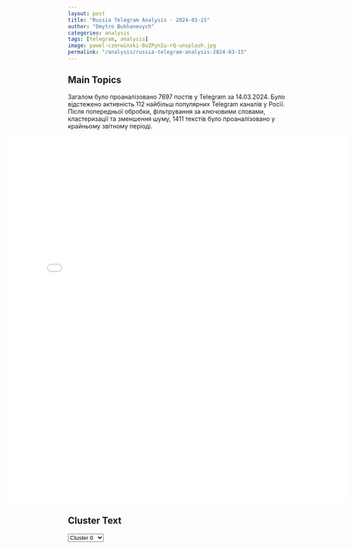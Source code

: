 ```yaml
---
layout: post
title: "Russia Telegram Analysis - 2024-03-15"
author: "Dmytro Bukhanevych"
categories: analysis
tags: [telegram, analysis]
image: pawel-czerwinski-8uZPynIu-rQ-unsplash.jpg
permalink: "/analysis/russia-telegram-analysis-2024-03-15"
---
```


<style>
    /* Adjusting iframe-container styles */
    .wide-iframe-container {
        width: calc(100% + 30vw);  /* Extending the width */
        margin-left: -15vw;       /* Negative margin to push to the left */
        overflow: hidden;         /* In case the iframe content spills over */
    }

    .wide-iframe-container iframe {
        width: 100%;  /* Making the iframe take the full width of its container */
        border: none; /* Removing any borders from the iframe */
    }

    /* Toggle mechanism */
    .hidden {
        display: none;
    }
    
    .show-content-target:checked + .show-content {
        display: block;
    }
</style>

<h2>Main Topics</h2>
<p>Загалом було проаналізовано 7697 постів у Telegram за 14.03.2024. Було відстежено активність 112 найбільш популярних Telegram каналів у Росії. Після попередньої обробки, фільтрування за ключовими словами, кластеризації та зменшення шуму, 1411 текстів було проаналізовано у крайньому звітному періоді.</p>
<!-- Embedding Main Plotly Visualization -->
<div class="wide-iframe-container">
    <iframe src="{{site.baseurl}}/visualizations/2024-03-15/fig_topics_time.html" height="850"></iframe>
</div>


<h2>Cluster Text</h2>

<!-- Dropdown to select a cluster -->
<select id="clusterSelector" onchange="displayClusterText()">
<option value="0">Cluster 0</option><option value="1">Cluster 1</option><option value="2">Cluster 2</option><option value="3">Cluster 3</option><option value="4">Cluster 4</option><option value="5">Cluster 5</option><option value="6">Cluster 6</option><option value="7">Cluster 7</option><option value="8">Cluster 8</option><option value="9">Cluster 9</option><option value="10">Cluster 10</option><option value="11">Cluster 11</option><option value="12">Cluster 12</option><option value="13">Cluster 13</option><option value="14">Cluster 14</option>
</select>

<!-- Display area for the selected cluster's text -->
<div id="clusterTextDisplay" class="hidden"></div>

<script type="text/javascript">
    var clusterDetails = {"0": "<b>Total Posts:</b> 93<br><b>Date:</b> 2024-03-14 20:04:09+00:00<br><b>Author:</b> rossia_putin<br><b>Link:</b> https://t.me/s/ROSSIA_PUTIN/84031<br><b>Subscribers:</b> 282301<br><b>Text:</b> \u0422\u0435\u043a\u0441\u0442: \u26a1\ufe0f\u0417\u0430\u044f\u0432\u043b\u0435\u043d\u0438\u044f \u041c\u0430\u043a\u0440\u043e\u043d\u0430:\u2014 \u041c\u044b \u043d\u0435 \u0434\u043e\u043b\u0436\u043d\u044b \u043f\u043e\u0437\u0432\u043e\u043b\u0438\u0442\u044c \u0420\u043e\u0441\u0441\u0438\u0438 \u043f\u043e\u0431\u0435\u0434\u0438\u0442\u044c;\u2014 \u0423\u043a\u0440\u0430\u0438\u043d\u0441\u043a\u043e\u0435 \u043a\u043e\u043d\u0442\u0440\u043d\u0430\u0441\u0442\u0443\u043f\u043b\u0435\u043d\u0438\u0435 \u0432 \u043f\u043e\u0441\u043b\u0435\u0434\u043d\u0438\u0435 \u043d\u0435\u0441\u043a\u043e\u043b\u044c\u043a\u043e \u043c\u0435\u0441\u044f\u0446\u0435\u0432 \u0438\u0434\u0435\u0442 \u043d\u0435 \u0442\u0430\u043a, \u043a\u0430\u043a \u043e\u0436\u0438\u0434\u0430\u043b\u043e\u0441\u044c, \u0441\u0438\u0442\u0443\u0430\u0446\u0438\u044f \u043d\u0430 \u0444\u0440\u043e\u043d\u0442\u0435 \u043e\u0447\u0435\u043d\u044c \u0445\u0440\u0443\u043f\u043a\u0430\u044f;\u2014 \u0423 \u043d\u0430\u0441 \u0431\u043e\u043b\u044c\u0448\u0435 \u043d\u0435 \u0431\u0443\u0434\u0435\u0442 \u0431\u0435\u0437\u043e\u043f\u0430\u0441\u043d\u043e\u0441\u0442\u0438 \u0432 \u0415\u0432\u0440\u043e\u043f\u0435, \u0435\u0441\u043b\u0438 \u041f\u0443\u0442\u0438\u043d \u043f\u043e\u0431\u0435\u0434\u0438\u0442 \u0432 \u0423\u043a\u0440\u0430\u0438\u043d\u0435. \u0422\u043e, \u0447\u0442\u043e \u043f\u0440\u043e\u0438\u0441\u0445\u043e\u0434\u0438\u0442 \u0441\u0435\u0433\u043e\u0434\u043d\u044f \u0432 \u0423\u043a\u0440\u0430\u0438\u043d\u0435, \u0442\u0430\u043a\u0436\u0435 \u0437\u0430\u0442\u0440\u0430\u0433\u0438\u0432\u0430\u0435\u0442 \u0436\u0438\u0437\u043d\u0435\u043d\u043d\u043e \u0432\u0430\u0436\u043d\u044b\u0435 \u0438\u043d\u0442\u0435\u0440\u0435\u0441\u044b \u0424\u0440\u0430\u043d\u0446\u0438\u0438;\u2014 \u0415\u0441\u043b\u0438 \u0420\u043e\u0441\u0441\u0438\u044f \u0432\u044b\u0438\u0433\u0440\u0430\u0435\u0442 \u044d\u0442\u0443 \u0432\u043e\u0439\u043d\u0443, \u0430\u0432\u0442\u043e\u0440\u0438\u0442\u0435\u0442 \u0415\u0432\u0440\u043e\u043f\u044b \u0431\u0443\u0434\u0435\u0442 \u0441\u0432\u0435\u0434\u0435\u043d \u043a \u043d\u0443\u043b\u044e;\u2014 \u0426\u0435\u043d\u0430 \u043d\u0430 \u0433\u0430\u0437, \u0441\u043e\u0441\u0442\u043e\u044f\u043d\u0438\u0435 \u043d\u0430\u0448\u0435\u0439 \u044d\u043a\u043e\u043d\u043e\u043c\u0438\u043a\u0438, \u0441\u0442\u043e\u0438\u043c\u043e\u0441\u0442\u044c \u0437\u0435\u0440\u043d\u043e\u0432\u044b\u0445 \u0438 \u043f\u043e\u0441\u043b\u0435\u0434\u043e\u0432\u0430\u0432\u0448\u0438\u0435 \u0437\u0430 \u044d\u0442\u0438\u043c \u044d\u043a\u043e\u043d\u043e\u043c\u0438\u0447\u0435\u0441\u043a\u0438\u0435 \u043f\u043e\u0442\u0440\u044f\u0441\u0435\u043d\u0438\u044f - \u0432\u0441\u0435 \u044d\u0442\u043e \u043f\u043e\u0441\u043b\u0435\u0434\u0441\u0442\u0432\u0438\u044f \u0432\u043e\u0439\u043d\u044b, \u0440\u0430\u0437\u0432\u044f\u0437\u0430\u043d\u043d\u043e\u0439 \u0420\u043e\u0441\u0441\u0438\u0435\u0439;\u2014 \u0415\u0441\u043b\u0438 \u043c\u044b \u0441\u0435\u0433\u043e\u0434\u043d\u044f \u0440\u0435\u0448\u0438\u043c \u0431\u044b\u0442\u044c \u0441\u043b\u0430\u0431\u044b\u043c\u0438, \u0435\u0441\u043b\u0438 \u043c\u044b \u0441\u0435\u0433\u043e\u0434\u043d\u044f \u0440\u0435\u0448\u0438\u043c, \u0447\u0442\u043e \u043c\u044b \u043d\u0435 \u0431\u0443\u0434\u0435\u043c \u043e\u0442\u0432\u0435\u0447\u0430\u0442\u044c, \u0442\u043e \u043c\u044b \u0443\u0436\u0435 \u043f\u043e\u0431\u0435\u0436\u0434\u0435\u043d\u044b;\u2014 \u041c\u0438\u0440 - \u044d\u0442\u043e \u043d\u0435 \u043a\u0430\u043f\u0438\u0442\u0443\u043b\u044f\u0446\u0438\u044f \u0423\u043a\u0440\u0430\u0438\u043d\u044b.\u041d\u041e\u0412\u041e\u0421\u0422\u0418 24/7 \u2604\ufe0f", "1": "<b>Total Posts:</b> 15<br><b>Date:</b> 2024-03-14 12:27:38+00:00<br><b>Author:</b> zarubinreporter<br><b>Link:</b> https://t.me/s/zarubinreporter/2224<br><b>Subscribers:</b> 272271<br><b>Text:</b> \u0422\u0435\u043a\u0441\u0442: \u0418\u0437 \u041c\u043e\u0441\u043a\u0432\u044b \u0432 \u041f\u0435\u0442\u0435\u0440\u0431\u0443\u0440\u0433 \u043f\u043e\u0435\u0437\u0434\u043e\u043c \u0432\u0441\u0435\u0433\u043e \u0437\u0430 2 \u0447\u0430\u0441\u0430\u0412\u043b\u0430\u0434\u0438\u043c\u0438\u0440 \u041f\u0443\u0442\u0438\u043d \u0437\u0430\u043f\u0443\u0441\u0442\u0438\u043b \u0441\u0442\u0440\u043e\u0438\u0442\u0435\u043b\u044c\u0441\u0442\u0432\u043e  \u0432\u044b\u0441\u043e\u043a\u043e\u0441\u043a\u043e\u0440\u043e\u0441\u0442\u043d\u043e\u0439 \u0436\u0435\u043b\u0435\u0437\u043d\u043e\u0434\u043e\u0440\u043e\u0436\u043d\u043e\u0439 \u043c\u0430\u0433\u0438\u0441\u0442\u0440\u0430\u043b\u0438 \u041c\u043e\u0441\u043a\u0432\u0430 \u2013 \u0421\u0430\u043d\u043a\u0442-\u041f\u0435\u0442\u0435\u0440\u0431\u0443\u0440\u0433 \u0438 7-\u0433\u043e \u044d\u043d\u0435\u0440\u0433\u043e\u0431\u043b\u043e\u043a\u0430 \u041b\u0435\u043d\u0438\u043d\u0433\u0440\u0430\u0434\u0441\u043a\u043e\u0439 \u0410\u042d\u0421", "2": "<b>Total Posts:</b> 577<br><b>Date:</b> 2024-03-14 07:36:07+00:00<br><b>Author:</b> nevzorovtv<br><b>Link:</b> https://t.me/s/nevzorovtv/14925<br><b>Subscribers:</b> 1060547<br><b>Text:</b> \u0422\u0435\u043a\u0441\u0442: \ud83d\udd34\u041a\u0440\u0430\u0442\u043a\u043e, \u043e \u0441\u0438\u0442\u0443\u0430\u0446\u0438\u0438 \u0432 \u0411\u0435\u043b\u0433\u043e\u0440\u043e\u0434\u0441\u043a\u043e\u0439 \u0438 \u041a\u0443\u0440\u0441\u043a\u043e\u0439 \u043e\u0431\u043b\u0430\u0441\u0442\u044f\u0445.\u25cf \u041e\u0447\u0435\u043d\u044c \u043c\u0430\u043b\u043e \u0434\u043e\u0441\u0442\u043e\u0432\u0435\u0440\u043d\u043e\u0439 \u0438\u043d\u0444\u043e\u0440\u043c\u0430\u0446\u0438\u0438, \u043d\u043e \u0443\u0436\u0435 \u043c\u043e\u0436\u043d\u043e \u0441\u043a\u0430\u0437\u0430\u0442\u044c, \u0447\u0442\u043e \u043d\u0430 \u0442\u0435\u0440\u0440\u0438\u0442\u043e\u0440\u0438\u0438 \u0440\u0444 \u043e\u0441\u0443\u0449\u0435\u0441\u0442\u0432\u043b\u044f\u044e\u0442\u0441\u044f \u043f\u043e\u043b\u043d\u043e\u043c\u0430\u0441\u0448\u0442\u0430\u0431\u043d\u044b\u0435 \u0431\u043e\u0435\u0432\u044b\u0435 \u0434\u0435\u0439\u0441\u0442\u0432\u0438\u044f \u0441 \u0438\u0441\u043f\u043e\u043b\u044c\u0437\u043e\u0432\u0430\u043d\u0438\u0435\u043c \u0440\u0430\u043a\u0435\u0442, \u0430\u0440\u0442\u0438\u043b\u043b\u0435\u0440\u0438\u0438, \u0442\u0430\u043d\u043a\u043e\u0432, \u0431\u0440\u043e\u043d\u0435\u0442\u0435\u0445\u043d\u0438\u043a\u0438 \u0438 \u0443\u0434\u0430\u0440\u043d\u044b\u0445 \u0411\u041f\u041b\u0410. \u25cf \u0412\u043b\u0430\u0441\u0442\u0438 \u0420\u0424 \u0438\u0433\u043d\u043e\u0440\u0438\u0440\u0443\u044e\u0442 \u043f\u0440\u043e\u0438\u0441\u0445\u043e\u0434\u044f\u0449\u0435\u0435, \u043a\u0430\u043a \u0431\u0443\u0434\u0442\u043e \u043d\u0438\u0447\u0435\u0433\u043e \u043d\u0435 \u043f\u0440\u043e\u0438\u0441\u0445\u043e\u0434\u0438\u0442.\u25cf \u0420\u0414\u041a, \u041b\u0435\u0433\u0438\u043e\u043d \u00ab\u0421\u0432\u043e\u0431\u043e\u0434\u0430 \u0420\u043e\u0441\u0441\u0438\u0438\u00bb \u0438 \u0421\u0438\u0431\u0438\u0440\u0441\u043a\u0438\u0439 \u0431\u0430\u0442\u0430\u043b\u044c\u043e\u043d \u0437\u0430\u0431\u043e\u0442\u044f\u0441\u044c \u043e \u0440\u043e\u0441\u0441\u0438\u044f\u043d\u0430\u0445, \u0432 \u043a\u043e\u0442\u043e\u0440\u044b\u0439 \u0440\u0430\u0437 \u043f\u0440\u043e\u0441\u044f\u0442 \u0438\u0445 \u043f\u043e\u043a\u0438\u043d\u0443\u0442\u044c \u043f\u0440\u0435\u0434\u043f\u043e\u043b\u0430\u0433\u0430\u0435\u043c\u044b\u0439 \u0440\u0430\u0439\u043e\u043d \u0431\u043e\u0435\u0432\u044b\u0445 \u0434\u0435\u0439\u0441\u0442\u0432\u0438\u0439. \u25cf \u0412\u043b\u0430\u0441\u0442\u0438  \u043d\u0435 \u0442\u043e\u043b\u044c\u043a\u043e \u043d\u0435 \u0440\u0435\u0430\u0433\u0438\u0440\u0443\u044e\u0442, \u043d\u043e \u0438 \u043f\u0440\u0435\u043f\u044f\u0442\u0441\u0442\u0432\u0443\u044e\u0442 \u044d\u0432\u0430\u043a\u0443\u0430\u0446\u0438\u0438. \u0415\u0441\u0442\u044c \u0441\u043e\u043e\u0431\u0449\u0435\u043d\u0438\u044f \u043e \u0442\u043e\u043c, \u0447\u0442\u043e \u0432\u043e\u0435\u043d\u043d\u044b\u0435 \u0438 \u043f\u043e\u043b\u0438\u0446\u0438\u044f \u043c\u0435\u0448\u0430\u044e\u0442 \u0432\u044b\u0435\u0437\u0434\u0443 \u043d\u0430 \u0430\u0432\u0442\u043e\u043c\u043e\u0431\u0438\u043b\u044f\u0445, \u0430 \u0432\u044b\u0435\u0437\u0434 \u043d\u0430 \u043f\u043e\u0435\u0437\u0434\u0430\u0445  \u0438 \u043e\u0431\u0449\u0435\u0441\u0442\u0432\u0435\u043d\u043d\u044b\u043c \u0442\u0440\u0430\u043d\u0441\u043f\u043e\u0440\u0442\u0435 \u043d\u0430\u043c\u0435\u0440\u0435\u043d\u043d\u043e \u043f\u0430\u0440\u0430\u043b\u0438\u0437\u043e\u0432\u0430\u043d.\u0421\u043d\u043e\u0432\u0430 \u043c\u043d\u043e\u0436\u0435\u0441\u0442\u0432\u043e \u0441\u043e\u043e\u0431\u0449\u0435\u043d\u0438\u0439 \u043e \u0437\u0430\u043a\u0440\u044b\u0442\u044b\u0445 \u0431\u043e\u043c\u0431\u043e\u0443\u0431\u0435\u0436\u0438\u0449\u0430\u0445.\u041a\u0440\u0435\u043c\u043b\u044c \u0437\u0430\u043d\u044f\u0442 \u0432\u044b\u0431\u043e\u0440\u0430\u043c\u0438 \u0438 \u043d\u0435 \u0445\u043e\u0447\u0435\u0442 \u0437\u0430\u043c\u0435\u0447\u0430\u0442\u044c, \u0447\u0442\u043e \u0432\u043e\u0439\u043d\u0430 \u0443\u0436\u0435 \u0448\u0430\u0433\u0430\u0435\u0442 \u043f\u043e \u0440\u043e\u0441\u0441\u0438\u0438.@nevzorovtv\u041f\u043e\u0434\u043f\u0438\u0441\u0430\u0442\u044c\u0441\u044f| \u0420\u0435\u043a\u043b\u0430\u043c\u0430 \u0432 TG | YouTube | \u041f\u0440\u0438\u0441\u043b\u0430\u0442\u044c \u043d\u043e\u0432\u043e\u0441\u0442\u044c", "3": "<b>Total Posts:</b> 16<br><b>Date:</b> 2024-03-14 18:08:55+00:00<br><b>Author:</b> rian_ru<br><b>Link:</b> https://t.me/s/rian_ru/235438<br><b>Subscribers:</b> 2970934<br><b>Text:</b> \u0422\u0435\u043a\u0441\u0442: \u0421\u0440\u0435\u0434\u0441\u0442\u0432\u0430 \u041f\u0412\u041e \u043e\u043a\u043e\u043b\u043e 20.00 \u0443\u043d\u0438\u0447\u0442\u043e\u0436\u0438\u043b\u0438 \u0443\u043a\u0440\u0430\u0438\u043d\u0441\u043a\u0438\u0439 \u0431\u0435\u0441\u043f\u0438\u043b\u043e\u0442\u043d\u0438\u043a \u043d\u0430\u0434 \u0442\u0435\u0440\u0440\u0438\u0442\u043e\u0440\u0438\u0435\u0439 \u0411\u0435\u043b\u0433\u043e\u0440\u043e\u0434\u0441\u043a\u043e\u0439 \u043e\u0431\u043b\u0430\u0441\u0442\u0438, \u0441\u043e\u043e\u0431\u0449\u0438\u043b\u0438 \u0432 \u041c\u0438\u043d\u043e\u0431\u043e\u0440\u043e\u043d\u044b", "4": "<b>Total Posts:</b> 23<br><b>Date:</b> 2024-03-14 17:47:16+00:00<br><b>Author:</b> russianonwars<br><b>Link:</b> https://t.me/s/russianonwars/29507<br><b>Subscribers:</b> 417518<br><b>Text:</b> \u0422\u0435\u043a\u0441\u0442: \u2757\ufe0f\u0412\u0421\u0423 \u043e\u0431\u0441\u0442\u0440\u0435\u043b\u044f\u043b\u0438 \u043e\u0431\u044a\u0435\u043a\u0442 \u043a\u0440\u0438\u0442\u0438\u0447\u0435\u0441\u043a\u043e\u0439 \u0438\u043d\u0444\u0440\u0430\u0441\u0442\u0440\u0443\u043a\u0442\u0443\u0440\u044b \u0417\u0430\u043f\u043e\u0440\u043e\u0436\u0441\u043a\u043e\u0439 \u0410\u042d\u0421, \u0432\u0437\u0440\u044b\u0432\u043d\u043e\u0435 \u0443\u0441\u0442\u0440\u043e\u0439\u0441\u0442\u0432\u043e \u0431\u044b\u043b\u043e \u0441\u0431\u0440\u043e\u0448\u0435\u043d\u043e \u0432 \u043f\u044f\u0442\u0438 \u043c\u0435\u0442\u0440\u0430\u0445 \u043e\u0442 \u0442\u043e\u043f\u043b\u0438\u0432\u043e\u0445\u0440\u0430\u043d\u0438\u043b\u0438\u0449\u0430 \u2014 \u043f\u0440\u0435\u0441\u0441-\u0441\u043b\u0443\u0436\u0431\u0430 \u0441\u0442\u0430\u043d\u0446\u0438\u0438", "5": "<b>Total Posts:</b> 30<br><b>Date:</b> 2024-03-14 09:41:49+00:00<br><b>Author:</b> rt_russian<br><b>Link:</b> https://t.me/s/rt_russian/192624<br><b>Subscribers:</b> 866200<br><b>Text:</b> \u0422\u0435\u043a\u0441\u0442: \u0412 \u041a\u0443\u0440\u0441\u043a\u043e\u0439 \u043e\u0431\u043b\u0430\u0441\u0442\u0438 \u043e\u0431\u044a\u044f\u0432\u043b\u0435\u043d\u0430 \u043e\u043f\u0430\u0441\u043d\u043e\u0441\u0442\u044c \u0430\u0442\u0430\u043a\u0438 \u0411\u041f\u041b\u0410. \u0421\u0438\u043b\u044b \u041f\u0412\u041e \u043f\u0440\u0438\u0432\u0435\u0434\u0435\u043d\u044b \u0432 \u0433\u043e\u0442\u043e\u0432\u043d\u043e\u0441\u0442\u044c, \u0441\u043e\u043e\u0431\u0449\u0438\u043b \u0433\u0443\u0431\u0435\u0440\u043d\u0430\u0442\u043e\u0440 \u0421\u0442\u0430\u0440\u043e\u0432\u043e\u0439\u0442. \ud83d\udfe9 RT \u043d\u0430 \u0440\u0443\u0441\u0441\u043a\u043e\u043c. \u041f\u043e\u0434\u043f\u0438\u0448\u0438\u0441\u044c", "6": "<b>Total Posts:</b> 140<br><b>Date:</b> 2024-03-14 06:43:20+00:00<br><b>Author:</b> rt_russian<br><b>Link:</b> https://t.me/s/rt_russian/192602<br><b>Subscribers:</b> 866200<br><b>Text:</b> \u0422\u0435\u043a\u0441\u0442: \u041f\u043e\u0441\u043b\u0435\u0434\u0441\u0442\u0432\u0438\u044f \u043e\u0431\u0441\u0442\u0440\u0435\u043b\u0430 \u0411\u0435\u043b\u0433\u043e\u0440\u043e\u0434\u0430 \u0441\u043e \u0441\u0442\u043e\u0440\u043e\u043d\u044b \u0412\u0421\u0423. \u041f\u043e\u0441\u0442\u0440\u0430\u0434\u0430\u043b\u043e \u0437\u0434\u0430\u043d\u0438\u0435 \u0441\u0443\u0434\u043c\u0435\u0434\u044d\u043a\u0441\u043f\u0435\u0440\u0442\u0438\u0437\u044b (\u0432\u0438\u0434\u0435\u043e 1), \u043f\u0438\u0448\u0443\u0442 \u0432 \u0441\u0435\u0442\u0438. \u041e\u0441\u043a\u043e\u043b\u043a\u0438 \u0440\u0430\u043a\u0435\u0442 \u043f\u043e\u043f\u0430\u043b\u0438 \u0432 \u043c\u0430\u0448\u0438\u043d\u044b (\u0432\u0438\u0434\u0435\u043e 2).\u0423\u0434\u0430\u0440\u044b \u043d\u0430\u043d\u043e\u0441\u044f\u0442\u0441\u044f \u0442\u0430\u043a\u0436\u0435 \u043f\u043e \u0413\u0440\u0430\u0439\u0432\u043e\u0440\u043e\u043d\u0443, \u0441\u043e\u043e\u0431\u0449\u0438\u043b \u0433\u0443\u0431\u0435\u0440\u043d\u0430\u0442\u043e\u0440 \u0413\u043b\u0430\u0434\u043a\u043e\u0432. \u0415\u0441\u0442\u044c \u043f\u0440\u0438\u043b\u0451\u0442\u044b \u0432 \u0436\u0438\u043b\u043e\u043c \u0440\u0430\u0439\u043e\u043d\u0435 (\u0432\u0438\u0434\u0435\u043e 3), \u043e\u0434\u0438\u043d \u0447\u0435\u043b\u043e\u0432\u0435\u043a \u043f\u043e\u0441\u0442\u0440\u0430\u0434\u0430\u043b. \u0420\u0430\u043d\u0435\u0435 \u0443\u043a\u0440\u0430\u0438\u043d\u0441\u043a\u0438\u0439 \u0441\u043d\u0430\u0440\u044f\u0434 \u043f\u043e\u043f\u0430\u043b \u0432 \u0430\u0432\u0442\u043e \u0432 \u0411\u0435\u043b\u0433\u043e\u0440\u043e\u0434\u0435, \u043f\u043e\u0433\u0438\u0431 \u0432\u043e\u0434\u0438\u0442\u0435\u043b\u044c. \u2800\u0412\u0438\u0434\u0435\u043e \u0438\u0437 \u0441\u0435\u0442\u0438 \u0438 Telegram-\u043a\u0430\u043d\u0430\u043b\u0430 \u00ab\u0420\u0430\u0434\u0430\u0440 \u0411\u0435\u043b\u0433\u043e\u0440\u043e\u0434\u00bb.\ud83d\udfe9 RT \u043d\u0430 \u0440\u0443\u0441\u0441\u043a\u043e\u043c. \u041f\u043e\u0434\u043f\u0438\u0448\u0438\u0441\u044c", "7": "<b>Total Posts:</b> 27<br><b>Date:</b> 2024-03-14 12:57:27+00:00<br><b>Author:</b> sashakots<br><b>Link:</b> https://t.me/s/sashakots/45521<br><b>Subscribers:</b> 573562<br><b>Text:</b> \u0422\u0435\u043a\u0441\u0442: \u0421\u0442\u043e\u043b\u0442\u0435\u043d\u0431\u0435\u0440\u0433 \u043f\u0440\u0438\u0437\u0432\u0430\u043b \u043e\u0442\u0434\u0430\u0442\u044c \u0423\u043a\u0440\u0430\u0438\u043d\u0435 \u043f\u043e\u0441\u043b\u0435\u0434\u043d\u0438\u0435 \u0441\u043d\u0430\u0440\u044f\u0434\u044b\u0413\u0435\u043d\u0441\u0435\u043a \u041d\u0410\u0422\u041e \u0419\u0435\u043d\u0441 \u0421\u0442\u043e\u043b\u0442\u0435\u043d\u0431\u0435\u0440\u0433 \u0437\u0430\u044f\u0432\u0438\u043b, \u0447\u0442\u043e \u0430\u043b\u044c\u044f\u043d\u0441 \u043d\u0435 \u043f\u043e\u0441\u0442\u0430\u0432\u043b\u044f\u0435\u0442 \u0423\u043a\u0440\u0430\u0438\u043d\u0435 \u0434\u043e\u0441\u0442\u0430\u0442\u043e\u0447\u043d\u043e \u0431\u043e\u0435\u043f\u0440\u0438\u043f\u0430\u0441\u043e\u0432, \u0447\u0442\u043e \u043e\u0442\u0440\u0430\u0436\u0430\u0435\u0442\u0441\u044f \u043d\u0430 \u043f\u043e\u043b\u0435 \u0431\u043e\u044f. \"\u0421\u043e\u044e\u0437\u043d\u0438\u043a\u0438 \u0434\u043e\u043b\u0436\u043d\u044b \u0434\u0435\u043b\u0430\u0442\u044c \u0431\u043e\u043b\u044c\u0448\u0435 \u0434\u043b\u044f \u043f\u043e\u0434\u0434\u0435\u0440\u0436\u043a\u0438 \u0423\u043a\u0440\u0430\u0438\u043d\u044b\", - \u0441\u043a\u0430\u0437\u0430\u043b \u043e\u043d \u043d\u0430 \u043f\u0440\u0435\u0441\u0441-\u043a\u043e\u043d\u0444\u0435\u0440\u0435\u043d\u0446\u0438\u0438, \u043f\u043e\u0441\u0432\u044f\u0449\u0435\u043d\u043d\u043e\u0439 \u0441\u0432\u043e\u0435\u043c\u0443 \u0435\u0436\u0435\u0433\u043e\u0434\u043d\u043e\u043c\u0443 \u0434\u043e\u043a\u043b\u0430\u0434\u0443 \u043e \u0434\u0435\u044f\u0442\u0435\u043b\u044c\u043d\u043e\u0441\u0442\u0438 \u043e\u0440\u0433\u0430\u043d\u0438\u0437\u0430\u0446\u0438\u0438.\u041d\u0435 \u0441\u043e\u0432\u0441\u0435\u043c \u044f\u0441\u043d\u043e, \u043e\u0442\u043a\u0443\u0434\u0430 \u0431\u0440\u0430\u0442\u044c \u044d\u0442\u043e \"\u0431\u043e\u043b\u044c\u0448\u0435\". \u0417\u0430\u043f\u0430\u0434\u043d\u044b\u0435 \u0430\u043d\u0430\u043b\u0438\u0442\u0438\u043a\u0438 \u043f\u043e\u0434\u0441\u0447\u0438\u0442\u0430\u043b\u0438, \u0447\u0442\u043e \u0420\u043e\u0441\u0441\u0438\u044f \u043f\u0440\u043e\u0438\u0437\u0432\u043e\u0434\u0438\u0442 \u0442\u0440\u0438 \u043c\u0438\u043b\u043b\u0438\u043e\u043d\u0430 \u0441\u043d\u0430\u0440\u044f\u0434\u043e\u0432 \u0432 \u0433\u043e\u0434, \u0432 \u0442\u043e \u0432\u0440\u0435\u043c\u044f \u043a\u0430\u043a \u0421\u0428\u0410 \u0438 \u0415\u0432\u0440\u043e\u043f\u0430 \u0432\u043c\u0435\u0441\u0442\u0435 \u0432\u0437\u044f\u0442\u044b\u0435 - \u043b\u0438\u0448\u044c 1,2 \u043c\u0438\u043b\u043b\u0438\u043e\u043d\u0430. \u041f\u0440\u0438\u0447\u0435\u043c, \u044d\u0442\u043e\u0442 \u043e\u0431\u044a\u0435\u043c \u043d\u0435 \u043f\u043e\u043b\u043d\u043e\u0441\u0442\u044c\u044e \u043f\u0440\u0435\u0434\u043d\u0430\u0437\u043d\u0430\u0447\u0435\u043d \u0434\u043b\u044f \u0423\u043a\u0440\u0430\u0438\u043d\u044b - \u0441\u0442\u0440\u0430\u043d\u044b \u041d\u0410\u0422\u041e, \u0432 \u043f\u0435\u0440\u0432\u0443\u044e \u043e\u0447\u0435\u0440\u0435\u0434\u044c, \u043f\u044b\u0442\u0430\u044e\u0442\u0441\u044f \u043f\u043e\u043f\u043e\u043b\u043d\u0438\u0442\u044c \u0441\u043e\u0431\u0441\u0442\u0432\u0435\u043d\u043d\u044b\u0435 \u0438\u0437\u0440\u044f\u0434\u043d\u043e \u043e\u043f\u0443\u0441\u0442\u0435\u0432\u0448\u0438\u0435 \u0430\u0440\u0441\u0435\u043d\u0430\u043b\u044b.\u041a\u043e\u0433\u0434\u0430 \u0443\u0436\u0435 \u0421\u0442\u043e\u043b\u0442\u0435\u043d\u0431\u0435\u0440\u0433 \u043f\u043e\u0439\u043c\u0435\u0442, \u0447\u0442\u043e \u0431\u0435\u0441\u043f\u043e\u043b\u0435\u0437\u043d\u043e \u0432\u0441\u0442\u0443\u043f\u0430\u0442\u044c \u0432 \u043a\u043e\u043d\u0444\u043b\u0438\u043a\u0442 \u0441 \u0432\u043e\u0435\u043d\u043d\u044b\u043c \u0437\u0430\u0432\u043e\u0434\u043e\u043c \u0440\u0430\u0437\u043c\u0435\u0440\u043e\u043c \u0441 \u043a\u043e\u043d\u0442\u0438\u043d\u0435\u043d\u0442.@sashakots", "8": "<b>Total Posts:</b> 31<br><b>Date:</b> 2024-03-14 10:30:00+00:00<br><b>Author:</b> mariavladimirovnazakharova<br><b>Link:</b> https://t.me/s/MariaVladimirovnaZakharova/7291<br><b>Subscribers:</b> 477792<br><b>Text:</b> \u0422\u0435\u043a\u0441\u0442: \u26a1\ufe0f \u0417\u0430\u044f\u0432\u043b\u0435\u043d\u0438\u0435 \u041c\u0418\u0414 \u0420\u043e\u0441\u0441\u0438\u0438 \u0432 \u0441\u0432\u044f\u0437\u0438 \u0441 \u0432\u0432\u0435\u0434\u0435\u043d\u0438\u0435\u043c \u043f\u0435\u0440\u0441\u043e\u043d\u0430\u043b\u044c\u043d\u044b\u0445 \u0441\u0430\u043d\u043a\u0446\u0438\u0439 \u0432 \u043e\u0442\u043d\u043e\u0448\u0435\u043d\u0438\u0438 \u0433\u0440\u0430\u0436\u0434\u0430\u043d \u0421\u0428\u0410\u0412 \u043a\u043e\u043d\u0442\u0435\u043a\u0441\u0442\u0435 \u043e\u0442\u0432\u0435\u0442\u043d\u044b\u0445 \u043c\u0435\u0440 \u043d\u0430 \u043f\u043e\u0441\u0442\u043e\u044f\u043d\u043d\u043e \u0440\u0430\u0441\u0448\u0438\u0440\u044f\u044e\u0449\u0438\u0435\u0441\u044f \u0441\u0430\u043d\u043a\u0446\u0438\u0438, \u0432\u0432\u043e\u0434\u0438\u043c\u044b\u0435 \u0432 \u043c\u0430\u0441\u0441\u043e\u0432\u043e\u043c \u043f\u043e\u0440\u044f\u0434\u043a\u0435 \u0430\u043c\u0435\u0440\u0438\u043a\u0430\u043d\u0441\u043a\u0438\u043c\u0438 \u0432\u043b\u0430\u0441\u0442\u044f\u043c\u0438 \u043f\u0440\u043e\u0442\u0438\u0432 \u0433\u0440\u0430\u0436\u0434\u0430\u043d \u0420\u043e\u0441\u0441\u0438\u0438 \u0437\u0430 \u00ab\u043f\u043e\u0434\u0434\u0435\u0440\u0436\u043a\u0443 \u041a\u0440\u0435\u043c\u043b\u044f \u0438 \u0441\u043f\u0435\u0446\u0438\u0430\u043b\u044c\u043d\u043e\u0439 \u0432\u043e\u0435\u043d\u043d\u043e\u0439 \u043e\u043f\u0435\u0440\u0430\u0446\u0438\u0438\u00bb, \u0432\u044a\u0435\u0437\u0434 \u0432 \u0420\u043e\u0441\u0441\u0438\u0439\u0441\u043a\u0443\u044e \u0424\u0435\u0434\u0435\u0440\u0430\u0446\u0438\u044e \u0437\u0430\u043a\u0440\u044b\u0432\u0430\u0435\u0442\u0441\u044f \u0434\u043b\u044f 227 \u0430\u043c\u0435\u0440\u0438\u043a\u0430\u043d\u0446\u0435\u0432, \u043f\u0440\u0438\u0447\u0430\u0441\u0442\u043d\u044b\u0445 \u043a \u0440\u0430\u0437\u0440\u0430\u0431\u043e\u0442\u043a\u0435, \u0440\u0435\u0430\u043b\u0438\u0437\u0430\u0446\u0438\u0438 \u0438 \u043e\u043f\u0440\u0430\u0432\u0434\u0430\u043d\u0438\u044e \u0440\u0443\u0441\u043e\u0444\u043e\u0431\u0441\u043a\u043e\u0433\u043e \u043a\u0443\u0440\u0441\u0430 \u043d\u044b\u043d\u0435\u0448\u043d\u0435\u0439 \u0410\u0434\u043c\u0438\u043d\u0438\u0441\u0442\u0440\u0430\u0446\u0438\u0438 \u0421\u0428\u0410, \u0430 \u0442\u0430\u043a\u0436\u0435 \u043d\u0435\u043f\u043e\u0441\u0440\u0435\u0434\u0441\u0442\u0432\u0435\u043d\u043d\u043e \u0432\u043e\u0432\u043b\u0435\u0447\u0451\u043d\u043d\u044b\u0445 \u0432 \u0430\u043d\u0442\u0438\u0440\u043e\u0441\u0441\u0438\u0439\u0441\u043a\u0438\u0435 \u0430\u043a\u0446\u0438\u0438.\u0420\u0435\u0447\u044c \u0438\u0434\u0451\u0442 \u043e \u043a\u043e\u043d\u043a\u0440\u0435\u0442\u043d\u044b\u0445 \u043b\u0438\u0446\u0430\u0445 \u0432 \u0441\u0442\u0440\u0443\u043a\u0442\u0443\u0440\u0430\u0445 \u0438\u0441\u043f\u043e\u043b\u043d\u0438\u0442\u0435\u043b\u044c\u043d\u043e\u0439 \u0432\u043b\u0430\u0441\u0442\u0438, \u0434\u0435\u043b\u043e\u0432\u043e\u043c \u0441\u043e\u043e\u0431\u0449\u0435\u0441\u0442\u0432\u0435, \u043c\u0435\u0434\u0438\u0439\u043d\u043e\u0439 \u0441\u0444\u0435\u0440\u0435 \u0438 \u0430\u043a\u0430\u0434\u0435\u043c\u0438\u0447\u0435\u0441\u043a\u0438\u0445 \u043a\u0440\u0443\u0433\u0430\u0445, \u043a\u043e\u0442\u043e\u0440\u044b\u0435 \u0440\u0435\u0433\u0443\u043b\u044f\u0440\u043d\u043e \u00ab\u043e\u0442\u043c\u0435\u0447\u0430\u044e\u0442\u0441\u044f\u00bb \u0432\u0440\u0430\u0436\u0434\u0435\u0431\u043d\u044b\u043c\u0438 \u0432\u044b\u043f\u0430\u0434\u0430\u043c\u0438 \u043b\u0438\u0431\u043e \u0440\u0430\u0441\u043f\u0440\u043e\u0441\u0442\u0440\u0430\u043d\u0435\u043d\u0438\u0435\u043c \u0438\u0437\u043c\u044b\u0448\u043b\u0435\u043d\u0438\u0439 \u0438 \u043e\u0442\u043a\u0440\u043e\u0432\u0435\u043d\u043d\u043e\u0439 \u043a\u043b\u0435\u0432\u0435\u0442\u044b \u043e \u0432\u043d\u0435\u0448\u043d\u0435\u0439 \u0438 \u0432\u043d\u0443\u0442\u0440\u0435\u043d\u043d\u0435\u0439 \u043f\u043e\u043b\u0438\u0442\u0438\u043a\u0435 \u0420\u043e\u0441\u0441\u0438\u0438. \u0412 \u0434\u043e\u043f\u043e\u043b\u043d\u0435\u043d\u0438\u0435 \u043a \u043e\u0431\u044a\u044f\u0432\u043b\u0435\u043d\u0438\u044e \u043d\u0435\u0436\u0435\u043b\u0430\u0442\u0435\u043b\u044c\u043d\u044b\u043c\u0438 \u0432 \u0420\u043e\u0441\u0441\u0438\u0439\u0441\u043a\u043e\u0439 \u0424\u0435\u0434\u0435\u0440\u0430\u0446\u0438\u0438 \u0440\u044f\u0434\u0430 \u0430\u043c\u0435\u0440\u0438\u043a\u0430\u043d\u0441\u043a\u0438\u0445 \u041d\u041a\u041e \u0433\u0443\u043c\u0430\u043d\u0438\u0442\u0430\u0440\u043d\u043e\u0433\u043e \u043f\u0440\u043e\u0444\u0438\u043b\u044f, \u0438\u0441\u043f\u043e\u043b\u044c\u0437\u043e\u0432\u0430\u0432\u0448\u0438\u0445\u0441\u044f \u043f\u043e\u0441\u043e\u043b\u044c\u0441\u0442\u0432\u043e\u043c \u0421\u0428\u0410 \u0432 \u041c\u043e\u0441\u043a\u0432\u0435 \u0434\u043b\u044f \u0440\u0435\u043a\u0440\u0443\u0442\u0438\u0440\u043e\u0432\u0430\u043d\u0438\u044f \u00ab\u0430\u0433\u0435\u043d\u0442\u0443\u0440\u044b \u0432\u043b\u0438\u044f\u043d\u0438\u044f\u00bb, \u043d\u044b\u043d\u0435\u0448\u043d\u0435\u0435 \u0440\u0430\u0441\u0448\u0438\u0440\u0435\u043d\u0438\u0435 \u0440\u043e\u0441\u0441\u0438\u0439\u0441\u043a\u043e\u0433\u043e \u00ab\u0441\u0442\u043e\u043f-\u043b\u0438\u0441\u0442\u0430\u00bb \u0438\u043c\u0435\u0435\u0442 \u0446\u0435\u043b\u044c\u044e, \u043f\u043e\u043c\u0438\u043c\u043e \u043f\u0440\u043e\u0447\u0435\u0433\u043e, \u0437\u0430\u043a\u0440\u0435\u043f\u0438\u0442\u044c \u0443 \u0412\u0430\u0448\u0438\u043d\u0433\u0442\u043e\u043d\u0430 \u043d\u0430 \u0440\u0435\u0444\u043b\u0435\u043a\u0442\u043e\u0440\u043d\u043e\u043c \u0443\u0440\u043e\u0432\u043d\u0435 \u043e\u0441\u043e\u0437\u043d\u0430\u043d\u0438\u0435 \u043f\u0440\u043e\u0441\u0442\u043e\u0439 \u0438\u0441\u0442\u0438\u043d\u044b, \u0447\u0442\u043e \u043b\u044e\u0431\u044b\u0435 \u0430\u0433\u0440\u0435\u0441\u0441\u0438\u0432\u043d\u044b\u0435 \u043f\u043e\u043f\u043e\u043b\u0437\u043d\u043e\u0432\u0435\u043d\u0438\u044f \u043d\u0435 \u043e\u0441\u0442\u0430\u043d\u0443\u0442\u0441\u044f \u0431\u0435\u0437\u043d\u0430\u043a\u0430\u0437\u0430\u043d\u043d\u044b\u043c\u0438 \u0438 \u043f\u043e\u043b\u0443\u0447\u0430\u0442 \u0440\u0435\u0448\u0438\u0442\u0435\u043b\u044c\u043d\u044b\u0439 \u043e\u0442\u043f\u043e\u0440.\ud83d\udc49 \u041f\u043e\u0438\u043c\u0451\u043d\u043d\u044b\u0439 \u043f\u0435\u0440\u0435\u0447\u0435\u043d\u044c \u0430\u043c\u0435\u0440\u0438\u043a\u0430\u043d\u0441\u043a\u0438\u0445 \u0433\u0440\u0430\u0436\u0434\u0430\u043d, \u0432\u043d\u043e\u0441\u0438\u043c\u044b\u0445 \u0432 \u00ab\u0441\u0442\u043e\u043f-\u043b\u0438\u0441\u0442\u00bb \u043d\u0430 \u043f\u043e\u0441\u0442\u043e\u044f\u043d\u043d\u043e\u0439 \u043e\u0441\u043d\u043e\u0432\u0435\ud83d\udc49  \u0421 \u043f\u043e\u043b\u043d\u044b\u043c \u0441\u043f\u0438\u0441\u043a\u043e\u043c \u0433\u0440\u0430\u0436\u0434\u0430\u043d \u0421\u0428\u0410, \u043a\u043e\u0442\u043e\u0440\u044b\u043c \u0432\u043e\u0441\u043f\u0440\u0435\u0449\u0451\u043d \u0432\u044a\u0435\u0437\u0434 \u0432 \u0420\u043e\u0441\u0441\u0438\u0439\u0441\u043a\u0443\u044e \u0424\u0435\u0434\u0435\u0440\u0430\u0446\u0438\u044e, \u043c\u043e\u0436\u043d\u043e \u043e\u0437\u043d\u0430\u043a\u043e\u043c\u0438\u0442\u044c\u0441\u044f \u0437\u0434\u0435\u0441\u044c", "9": "<b>Total Posts:</b> 38<br><b>Date:</b> 2024-03-14 10:25:42+00:00<br><b>Author:</b> slavaded1337<br><b>Link:</b> https://t.me/s/slavaded1337/43482<br><b>Subscribers:</b> 473270<br><b>Text:</b> \u0422\u0435\u043a\u0441\u0442: \u26a1\ufe0f\u0420\u043e\u0441\u0441\u0438\u0439\u0441\u043a\u0438\u0435 \u0432\u043e\u0435\u043d\u043d\u044b\u0435 \u0441\u043e\u0440\u0432\u0430\u043b\u0438 \u043f\u043e\u043f\u044b\u0442\u043a\u0443 \u0412\u0421\u0423 \u043f\u0440\u043e\u0440\u0432\u0430\u0442\u044c\u0441\u044f \u043d\u0430 \u0442\u0435\u0440\u0440\u0438\u0442\u043e\u0440\u0438\u044e \u0420\u043e\u0441\u0441\u0438\u0438 \u0432 \u0440\u0430\u0439\u043e\u043d\u0435 \u0421\u043f\u043e\u0434\u0430\u0440\u044e\u0448\u0438\u043d\u043e \u0432 \u0411\u0435\u043b\u0433\u043e\u0440\u043e\u0434\u0441\u043a\u043e\u0439 \u043e\u0431\u043b\u0430\u0441\u0442\u0438, \u0441\u043e\u043e\u0431\u0449\u0438\u043b\u043e \u041c\u0438\u043d\u043e\u0431\u043e\u0440\u043e\u043d\u044b \u0420\u0424\u0423\u043d\u0438\u0447\u0442\u043e\u0436\u0435\u043d\u043e \u0434\u043e 195 \u0443\u043a\u0440\u0430\u0438\u043d\u0441\u043a\u0438\u0445 \u0432\u043e\u0435\u043d\u043d\u043e\u0441\u043b\u0443\u0436\u0430\u0449\u0438\u0445, \u043f\u044f\u0442\u044c \u0442\u0430\u043d\u043a\u043e\u0432.\u0422\u0430\u043a\u0436\u0435 \u0431\u043e\u0439\u0446\u044b \u0412\u0421 \u0420\u0424 \u0443\u043d\u0438\u0447\u0442\u043e\u0436\u0438\u043b\u0438 \u0447\u0435\u0442\u044b\u0440\u0435 \u0431\u043e\u0435\u0432\u044b\u0435 \u0431\u0440\u043e\u043d\u0438\u0440\u043e\u0432\u0430\u043d\u043d\u044b\u0435 \u043c\u0430\u0448\u0438\u043d\u044b, \u0442\u0440\u0438 \u0441\u0430\u043c\u043e\u0445\u043e\u0434\u043d\u044b\u0435 \u0443\u0441\u0442\u0430\u043d\u043e\u0432\u043a\u0438 \u0440\u0430\u0437\u043c\u0438\u043d\u0438\u0440\u043e\u0432\u0430\u043d\u0438\u044f \u0423\u0420-77 \u0438 \u0442\u0440\u0438 \u0438\u043d\u0436\u0435\u043d\u0435\u0440\u043d\u044b\u0445 \u043c\u0430\u0448\u0438\u043d\u044b \u0440\u0430\u0437\u0433\u0440\u0430\u0436\u0434\u0435\u043d\u0438\u044f.", "10": "<b>Total Posts:</b> 133<br><b>Date:</b> 2024-03-14 08:59:38+00:00<br><b>Author:</b> anna_news<br><b>Link:</b> https://t.me/s/anna_news/63362<br><b>Subscribers:</b> 300316<br><b>Text:</b> \u0422\u0435\u043a\u0441\u0442: \u041f\u0443\u0442\u0438\u043d \u043e\u0431\u0440\u0430\u0442\u0438\u043b\u0441\u044f \u043a \u0433\u0440\u0430\u0436\u0434\u0430\u043d\u0430\u043c \u0420\u043e\u0441\u0441\u0438\u0438 \u043f\u0435\u0440\u0435\u0434 \u043f\u0440\u0435\u0437\u0438\u0434\u0435\u043d\u0442\u0441\u043a\u0438\u043c\u0438 \u0432\u044b\u0431\u043e\u0440\u0430\u043c\u0438\u041d\u0430\u043a\u0430\u043d\u0443\u043d\u0435 \u0442\u0440\u0451\u0445\u0434\u043d\u0435\u0432\u043d\u043e\u0433\u043e \u0433\u043e\u043b\u043e\u0441\u043e\u0432\u0430\u043d\u0438\u044f \u043f\u0440\u0435\u0437\u0438\u0434\u0435\u043d\u0442 \u0420\u0424 \u0412\u043b\u0430\u0434\u0438\u043c\u0438\u0440 \u041f\u0443\u0442\u0438\u043d \u0432\u044b\u0441\u0442\u0443\u043f\u0438\u043b \u0441 \u043e\u0431\u0440\u0430\u0449\u0435\u043d\u0438\u0435\u043c \u043a \u0440\u043e\u0441\u0441\u0438\u044f\u043d\u0430\u043c.\u041d\u0430\u0440\u043e\u0434\u0443 \u0420\u043e\u0441\u0441\u0438\u0438 \u043f\u0440\u0435\u0434\u0441\u0442\u043e\u0438\u0442 \u043f\u0440\u0438\u043d\u044f\u0442\u044c \u0440\u0435\u0448\u0435\u043d\u0438\u0435, \u043a\u043e\u0442\u043e\u0440\u043e\u0435 \u043f\u0440\u044f\u043c\u043e \u043f\u043e\u0432\u043b\u0438\u044f\u0435\u0442 \u043d\u0430 \u0440\u0430\u0437\u0432\u0438\u0442\u0438\u0435 \u0441\u0442\u0440\u0430\u043d\u044b \u0432 \u043f\u0440\u0435\u0434\u0441\u0442\u043e\u044f\u0449\u0438\u0435 \u0433\u043e\u0434\u044b, \u0443\u043a\u0430\u0437\u0430\u043b \u043e\u043d, \u0434\u043e\u0431\u0430\u0432\u0438\u0432:\u00ab\u0423 \u043d\u0430\u0441 \u0441\u0432\u043e\u0439 \u0432\u0437\u0433\u043b\u044f\u0434 \u043d\u0430 \u0442\u043e, \u043a\u0430\u043a \u0438 \u043a\u0430\u043a\u0443\u044e \u0441\u0442\u0440\u0430\u043d\u0443 \u043d\u0430\u043c \u0441\u0442\u0440\u043e\u0438\u0442\u044c, \u043a\u0430\u043a\u0438\u0435 \u043f\u043b\u0430\u043d\u044b \u043f\u0440\u0435\u0442\u0432\u043e\u0440\u044f\u0442\u044c \u0432 \u0436\u0438\u0437\u043d\u044c. \u0418 \u0441\u0435\u0433\u043e\u0434\u043d\u044f \u043a\u0440\u0438\u0442\u0438\u0447\u0435\u0441\u043a\u0438 \u0432\u0430\u0436\u043d\u043e \u043d\u0435 \u0441\u0432\u0435\u0440\u043d\u0443\u0442\u044c \u0441 \u044d\u0442\u043e\u0433\u043e \u043f\u0443\u0442\u0438... \u0434\u043e\u0441\u0442\u0438\u0447\u044c \u043f\u043e\u0441\u0442\u0430\u0432\u043b\u0435\u043d\u043d\u044b\u0445 \u043c\u0430\u0441\u0448\u0442\u0430\u0431\u043d\u044b\u0445 \u0446\u0435\u043b\u0435\u0439\u00bb.\u041f\u0443\u0442\u0438\u043d \u043f\u0440\u0438\u0437\u0432\u0430\u043b \u00ab\u043d\u0435 \u043f\u0440\u043e\u0441\u0442\u043e \u043e\u0442\u0434\u0430\u0442\u044c \u0441\u0432\u043e\u0439 \u0433\u043e\u043b\u043e\u0441, \u0430 \u0442\u0432\u0451\u0440\u0434\u043e \u0437\u0430\u044f\u0432\u0438\u0442\u044c \u043e \u0441\u0432\u043e\u0435\u0439 \u0432\u043e\u043b\u0435 \u0438 \u0443\u0441\u0442\u0440\u0435\u043c\u043b\u0435\u043d\u0438\u044f\u0445\u00bb. \u0412\u0435\u0434\u044c \u0443 \u0420\u043e\u0441\u0441\u0438\u0438 \u0441\u0435\u0439\u0447\u0430\u0441 \u0441\u043b\u043e\u0436\u043d\u044b\u0439 \u043f\u0435\u0440\u0438\u043e\u0434, \u0438 \u00ab\u043d\u0443\u0436\u043d\u043e \u0431\u044b\u0442\u044c \u0441\u043f\u043b\u043e\u0447\u0451\u043d\u043d\u044b\u043c\u0438 \u0438 \u0443\u0432\u0435\u0440\u0435\u043d\u043d\u044b\u043c\u0438 \u0432 \u0441\u0435\u0431\u0435\u00bb.\u00ab\u0421\u043a\u0430\u0436\u0443 \u043f\u0440\u044f\u043c\u043e \u2013 \u0443\u0447\u0430\u0441\u0442\u0438\u0435 \u0432 \u0432\u044b\u0431\u043e\u0440\u0430\u0445 \u0441\u0435\u0433\u043e\u0434\u043d\u044f \u2013 \u044d\u0442\u043e \u0438 \u0435\u0441\u0442\u044c \u043f\u0440\u043e\u044f\u0432\u043b\u0435\u043d\u0438\u0435 \u043f\u0430\u0442\u0440\u0438\u043e\u0442\u0438\u0447\u0435\u0441\u043a\u0438\u0445 \u0447\u0443\u0432\u0441\u0442\u0432\u00bb, \u2013  \u043e\u0442\u043c\u0435\u0442\u0438\u043b \u043e\u043d.\u0412 \u043f\u0440\u0438\u043c\u0435\u0440 \u041f\u0443\u0442\u0438\u043d \u043f\u0440\u0438\u0432\u0451\u043b \u0440\u043e\u0441\u0441\u0438\u0439\u0441\u043a\u0438\u0445 \u0431\u043e\u0439\u0446\u043e\u0432, \u0433\u0435\u0440\u043e\u0438\u0447\u0435\u0441\u043a\u0438 \u0437\u0430\u0449\u0438\u0449\u0430\u044e\u0449\u0438\u0445 \u041e\u0442\u0447\u0438\u0437\u043d\u0443, \u043a\u043e\u0442\u043e\u0440\u044b\u0435 \u0442\u043e\u0436\u0435 \u0431\u0443\u0434\u0443\u0442 \u0433\u043e\u043b\u043e\u0441\u043e\u0432\u0430\u0442\u044c.\u041a\u0430\u0436\u0434\u044b\u0439 \u0433\u043e\u043b\u043e\u0441 \u0446\u0435\u043d\u0435\u043d \u0438 \u0437\u043d\u0430\u0447\u0438\u043c, \u043f\u043e\u0434\u0447\u0435\u0440\u043a\u043d\u0443\u043b \u0440\u043e\u0441\u0441\u0438\u0439\u0441\u043a\u0438\u0439 \u043b\u0438\u0434\u0435\u0440 \u0438 \u043f\u0440\u0438\u0437\u0432\u0430\u043b \u0433\u0440\u0430\u0436\u0434\u0430\u043d \u0440\u0435\u0430\u043b\u0438\u0437\u043e\u0432\u0430\u0442\u044c \u0441\u0432\u043e\u0435 \u0438\u0437\u0431\u0438\u0440\u0430\u0442\u0435\u043b\u044c\u043d\u043e\u0435 \u043f\u0440\u0430\u0432\u043e \u0432 \u043f\u0440\u0435\u0434\u0441\u0442\u043e\u044f\u0449\u0438\u0435 \u0442\u0440\u0438 \u0434\u043d\u044f.@anna_news", "11": "<b>Total Posts:</b> 23<br><b>Date:</b> 2024-03-14 08:22:11+00:00<br><b>Author:</b> aleksandrsemchenko<br><b>Link:</b> https://t.me/s/AleksandrSemchenko/35349<br><b>Subscribers:</b> 305364<br><b>Text:</b> \u0422\u0435\u043a\u0441\u0442: \u203c\ufe0f\u0419\u0435\u043c\u0435\u043d\u0441\u043a\u0438\u0435 \u0445\u0443\u0441\u0438\u0442\u044b \u0443\u0441\u043f\u0435\u0448\u043d\u043e \u043f\u0440\u043e\u0432\u0435\u043b\u0438 \u0438\u0441\u043f\u044b\u0442\u0430\u043d\u0438\u0435 \u0433\u0438\u043f\u0435\u0440\u0437\u0432\u0443\u043a\u043e\u0432\u043e\u0439 \u0440\u0430\u043a\u0435\u0442\u044b \u0434\u043b\u044f \u0443\u0434\u0430\u0440\u043e\u0432 \u043f\u043e \u043a\u043e\u0440\u0430\u0431\u043b\u044f\u043c \u041a\u043e\u0430\u043b\u0438\u0446\u0438\u0438 \u0421\u0428\u0410 \u0438 \u0411\u0440\u0438\u0442\u0430\u043d\u0438\u0438\u041e\u0431 \u044d\u0442\u043e\u043c \u0432\u043e\u0435\u043d\u043d\u044b\u0439 \u0438\u0441\u0442\u043e\u0447\u043d\u0438\u043a, \u0431\u043b\u0438\u0437\u043a\u0438\u0439 \u043a \u0434\u0432\u0438\u0436\u0435\u043d\u0438\u044e, \u0440\u0430\u0441\u0441\u043a\u0430\u0437\u0430\u043b \u0420\u0418\u0410\u041d. \u041f\u043e \u0435\u0433\u043e \u0441\u043b\u043e\u0432\u0430\u043c, \u0432 \u0419\u0435\u043c\u0435\u043d\u0435 \u043d\u0430\u043c\u0435\u0440\u0435\u043d\u044b \u043d\u0430\u0447\u0430\u0442\u044c \u0438\u0437\u0433\u043e\u0442\u043e\u0432\u043b\u0435\u043d\u0438\u0435 \u0442\u0430\u043a\u0438\u0445 \u0440\u0430\u043a\u0435\u0442 \u0434\u043b\u044f \u0430\u0442\u0430\u043a \u0432 \u041a\u0440\u0430\u0441\u043d\u043e\u043c, \u0410\u0440\u0430\u0432\u0438\u0439\u0441\u043a\u043e\u043c \u043c\u043e\u0440\u044f\u0445 \u0438 \u0432 \u0411\u0430\u0431-\u0435\u043b\u044c-\u041c\u0430\u043d\u0434\u0435\u0431\u0441\u043a\u043e\u043c \u043f\u0440\u043e\u043b\u0438\u0432\u0435, \u0430 \u0442\u0430\u043a\u0436\u0435 \u043f\u0440\u043e\u0442\u0438\u0432 \u0446\u0435\u043b\u0435\u0439 \u0432 \u0418\u0437\u0440\u0430\u0438\u043b\u0435.\u041f\u043e\u0445\u043e\u0436\u0435 \u043d\u0430 \u0430\u0441\u0438\u043c\u043c\u0435\u0442\u0440\u0438\u0447\u043d\u044b\u0439 \u043e\u0442\u0432\u0435\u0442 \u0437\u0430 \u043e\u0442\u0432\u0435\u0442 \u0437\u0430 \u043f\u0435\u0440\u0435\u0434\u0430\u0447\u0443 \u0442\u0435\u0440\u0440\u043e\u0440\u0438\u0441\u0442\u0430\u043c \u0412\u0421\u0423 \u0434\u0430\u043b\u044c\u043d\u043e\u0431\u043e\u0439\u043d\u044b\u0445 \u0440\u0430\u043a\u0435\u0442 \u0438 \u0411\u041f\u041b\u0410. \u041a\u0430\u043a \u0441\u0447\u0438\u0442\u0430\u0435\u0442\u0435?\u041e\u0431\u0441\u0443\u0434\u0438\u0442\u044c \u0432 \u043a\u043e\u043c\u043c\u0435\u043d\u0442\u0430\u0440\u0438\u044f\u0445@AleksandrSemchenko", "12": "<b>Total Posts:</b> 28<br><b>Date:</b> 2024-03-14 18:34:02+00:00<br><b>Author:</b> ukraina_ru<br><b>Link:</b> https://t.me/s/ukraina_ru/191930<br><b>Subscribers:</b> 383130<br><b>Text:</b> \u0422\u0435\u043a\u0441\u0442: \u2755 \u041d\u0430 \u0430\u044d\u0440\u043e\u0434\u0440\u043e\u043c\u0430\u0445 \u0432 \u0440\u0430\u0439\u043e\u043d\u0435 \u0425\u0430\u0440\u044c\u043a\u043e\u0432\u0430 \u0438 \u0421\u0443\u043c \u043f\u043e\u0432\u044b\u0448\u0435\u043d\u043d\u0430\u044f \u0430\u043a\u0442\u0438\u0432\u043d\u043e\u0441\u0442\u044c \u0430\u0432\u0438\u0430\u0446\u0438\u0438: \u043e\u0442 \u0433\u0440\u0430\u043d\u0438\u0446\u044b \u0441 \u0420\u043e\u0441\u0441\u0438\u0435\u0439 \u043c\u0430\u0441\u0441\u043e\u0432\u043e \u0432\u0435\u0437\u0443\u0442 \u0442\u044f\u0436\u0435\u043b\u043e\u0440\u0430\u043d\u0435\u043d\u044b\u0445 \u0431\u043e\u0435\u0432\u0438\u043a\u043e\u0432 \u2014 \u0412\u043e\u0435\u043d\u043a\u043e\u0440\u044b \u0420\u0443\u0441\u0441\u043a\u043e\u0439 \u0412\u0435\u0441\u043d\u044b\ud83d\udfe5\u041f\u043e\u0441\u043b\u0435 \u043f\u0440\u043e\u0432\u0430\u043b\u044c\u043d\u044b\u0445 \u043c\u044f\u0441\u043d\u044b\u0445 \u0430\u0442\u0430\u043a \u0432\u0440\u0430\u0433 \u043d\u0435\u0441\u0435\u0442 \u0431\u043e\u043b\u044c\u0448\u0438\u0435 \u043f\u043e\u0442\u0435\u0440\u0438 \u043d\u0435 \u0442\u043e\u043b\u044c\u043a\u043e \u0432 \u0442\u0435\u0445\u043d\u0438\u043a\u0435, \u043d\u043e \u0438 \u0436\u0438\u0432\u043e\u0439 \u0441\u0438\u043b\u0435.\ud83d\udfe5\u041c\u0430\u0448\u0438\u043d\u044b \u0441\u043a\u043e\u0440\u043e\u0439 \u043f\u043e\u043c\u043e\u0449\u0438 \u0438 \u043e\u0431\u044b\u0447\u043d\u044b\u0435 \u0430\u0432\u0442\u043e\u043c\u043e\u0431\u0438\u043b\u0438 \u043f\u043e\u0441\u0442\u043e\u044f\u043d\u043d\u043e \u043a\u0443\u0440\u0441\u0438\u0440\u0443\u044e\u0442 \u043e\u0442 \u0433\u0440\u0430\u043d\u0438\u0446\u044b, \u0443\u0432\u043e\u0437\u044f \u043f\u043e\u043a\u0430\u043b\u0435\u0447\u0435\u043d\u043d\u044b\u0445 \u0431\u043e\u0435\u0432\u0438\u043a\u043e\u0432.\ud83d\udfe5\u0412 \u0425\u0430\u0440\u044c\u043a\u043e\u0432\u0435 \u0442\u0440\u0435\u0442\u0438\u0439 \u0434\u0435\u043d\u044c \u0441\u0440\u0435\u0434\u0438 \u0432\u043e\u043b\u043e\u043d\u0442\u0435\u0440\u043e\u0432 \u043e\u0431\u044a\u044f\u0432\u043b\u0435\u043d\u044b \u0434\u043d\u0438 \u0441\u0434\u0430\u0447\u0438 \u043a\u0440\u043e\u0432\u0438.\ud83d\udfe5\u0412\u0435\u0440\u0442\u043e\u043b\u0435\u0442\u044b \u0430\u043a\u0442\u0438\u0432\u043d\u043e \u0432\u044b\u0432\u043e\u0437\u044f\u0442 \u043e\u0441\u043e\u0431\u043e \u0442\u044f\u0436\u0435\u043b\u044b\u0445 \u0431\u043e\u0435\u0432\u0438\u043a\u043e\u0432, \u0432 \u0442\u043e\u043c \u0447\u0438\u0441\u043b\u0435 \u0437\u0430\u043c\u0435\u0447\u0435\u043d\u0430 \u0444\u0440\u0430\u043d\u0446\u0443\u0437\u0441\u043a\u0430\u044f Super Puma.\ud83d\udfe5\u0420\u0430\u043d\u0435\u043d\u044b\u0445 \u043c\u043d\u043e\u0433\u043e, \u0432\u044b\u0432\u043e\u0437\u044f\u0442 \u0432 \u0440\u0430\u0437\u043d\u044b\u0435 \u043a\u0440\u0443\u043f\u043d\u044b\u0435 \u0433\u043e\u0441\u043f\u0438\u0442\u0430\u043b\u0438, \u0432 \u0442\u043e\u043c \u0447\u0438\u0441\u043b\u0435 \u0432 \u0414\u043d\u0435\u043f\u0440\u043e\u043f\u0435\u0442\u0440\u043e\u0432\u0441\u043a\u0438\u0439, \u0438\u043c\u0435\u043d\u0438 \u041c\u0435\u0447\u043d\u0438\u043a\u043e\u0432\u0430.", "13": "<b>Total Posts:</b> 12<br><b>Date:</b> 2024-03-14 09:34:38+00:00<br><b>Author:</b> rt_russian<br><b>Link:</b> https://t.me/s/rt_russian/192622<br><b>Subscribers:</b> 866200<br><b>Text:</b> \u0422\u0435\u043a\u0441\u0442: \u0422\u0440\u0435\u043d\u0435\u0440 \u043f\u043e \u0444\u0438\u0437\u043f\u043e\u0434\u0433\u043e\u0442\u043e\u0432\u043a\u0435 \u043e\u0434\u0435\u0441\u0441\u043a\u043e\u0433\u043e \u00ab\u0427\u0435\u0440\u043d\u043e\u043c\u043e\u0440\u0446\u0430\u00bb \u043d\u0435 \u0432\u0435\u0440\u043d\u0443\u043b\u0441\u044f \u0441\u043e \u0441\u0431\u043e\u0440\u0430 \u0432 \u0422\u0443\u0440\u0446\u0438\u0438.\u0412 \u043d\u0430\u0447\u0430\u043b\u0435 \u044f\u043d\u0432\u0430\u0440\u044f \u0418\u0433\u043e\u0440\u044c \u041a\u0430\u0441\u044c\u044f\u043d\u0435\u043d\u043a\u043e \u0432\u044b\u0435\u0445\u0430\u043b \u0441 \u0423\u043a\u0440\u0430\u0438\u043d\u044b, \u0430 \u0437\u0430\u0442\u0435\u043c \u0441\u0431\u0435\u0436\u0430\u043b \u0432 \u0421\u0428\u0410, \u043f\u0438\u0448\u0443\u0442 \u0443\u043a\u0440\u0430\u0438\u043d\u0441\u043a\u0438\u0435 \u0421\u041c\u0418. \u0412 \u043a\u043b\u0443\u0431\u0435 \u0435\u0433\u043e \u043f\u043e\u0431\u0435\u0433 \u043a\u043e\u043c\u043c\u0435\u043d\u0442\u0438\u0440\u043e\u0432\u0430\u0442\u044c \u043e\u0442\u043a\u0430\u0437\u0430\u043b\u0438\u0441\u044c. \u0420\u0430\u043d\u0435\u0435 \u043d\u0430 \u0423\u043a\u0440\u0430\u0438\u043d\u0443 \u043d\u0435 \u0432\u0435\u0440\u043d\u0443\u043b\u0441\u044f \u0438\u0433\u0440\u043e\u043a \u00ab\u0428\u0430\u0445\u0442\u0451\u0440\u0430\u00bb, \u043f\u0440\u0435\u0434\u043f\u043e\u043b\u043e\u0436\u0438\u0442\u0435\u043b\u044c\u043d\u043e \u0441\u0431\u0435\u0436\u0430\u0432\u0448\u0438\u0439 \u0438\u0437 \u0411\u0435\u043b\u044c\u0433\u0438\u0438 \u0432 \u0420\u043e\u0441\u0441\u0438\u044e.\u041a\u0440\u043e\u043c\u0435 \u0442\u043e\u0433\u043e, \u0438\u0437 \u0418\u0442\u0430\u043b\u0438\u0438 \u043f\u0440\u0435\u0434\u043f\u043e\u0447\u0451\u043b \u043d\u0435 \u0432\u043e\u0437\u0432\u0440\u0430\u0449\u0430\u0442\u044c\u0441\u044f \u043f\u0440\u043e\u0444\u0435\u0441\u0441\u0438\u043e\u043d\u0430\u043b\u044c\u043d\u044b\u0439 \u0440\u044b\u0431\u0430\u043a \u0438\u0437 \u0441\u0431\u043e\u0440\u043d\u043e\u0439 \u0423\u043a\u0440\u0430\u0438\u043d\u044b, \u043f\u043e\u043b\u0443\u0447\u0438\u0432\u0448\u0438\u0439 \u0434\u0432\u0435 \u043f\u043e\u0432\u0435\u0441\u0442\u043a\u0438 \u0432 \u0432\u043e\u0435\u043d\u043a\u043e\u043c\u0430\u0442.\ud83d\udfe9 RT \u043d\u0430 \u0440\u0443\u0441\u0441\u043a\u043e\u043c. \u041f\u043e\u0434\u043f\u0438\u0448\u0438\u0441\u044c", "14": "<b>Total Posts:</b> 13<br><b>Date:</b> 2024-03-14 07:44:06+00:00<br><b>Author:</b> prigozhin_2023_tg<br><b>Link:</b> https://t.me/s/prigozhin_2023_tg/8900<br><b>Subscribers:</b> 265440<br><b>Text:</b> \u0422\u0435\u043a\u0441\u0442: \u0420\u043e\u0441\u0441\u0438\u0439\u0441\u043a\u0438\u0435 \u0434\u0440\u043e\u043d\u044b \u0441 \u0441\u0438\u0441\u0442\u0435\u043c\u043e\u0439 \u0441\u0431\u0440\u043e\u0441\u0430 \u0431\u043e\u0435\u043f\u0440\u0438\u043f\u0430\u0441\u043e\u0432 \u0443\u043d\u0438\u0447\u0442\u043e\u0436\u0430\u044e\u0442 \u0436\u0438\u0432\u0443\u044e \u0441\u0438\u043b\u0443 \u0412\u0421\u0423 \u043d\u0430 \u0417\u0430\u043f\u043e\u0440\u043e\u0436\u0441\u043a\u043e\u043c \u043d\u0430\u043f\u0440\u0430\u0432\u043b\u0435\u043d\u0438\u0438\"\u041f\u0442\u0438\u0447\u043a\u0438\" \u043e\u0442\u0441\u043b\u0435\u0436\u0438\u0432\u0430\u044e\u0442 \u044d\u0432\u0430\u043a\u0443\u0430\u0446\u0438\u043e\u043d\u043d\u044b\u0439 \u0442\u0440\u0430\u043d\u0441\u043f\u043e\u0440\u0442 \u0438 \u043e\u043a\u043e\u043f\u044b \u0443\u043a\u0440\u0430\u0438\u043d\u0441\u043a\u0438\u0445 \u0431\u043e\u0435\u0432\u0438\u043a\u043e\u0432, \u043f\u043e\u0440\u0430\u0436\u0430\u044f \u043f\u0435\u0445\u043e\u0442\u0443 \u043f\u0440\u043e\u0442\u0438\u0432\u043d\u0438\u043a\u0430. \ud83d\udc4d \u2013 \u0420\u0430\u0431\u043e\u0442\u0430\u0439\u0442\u0435, \u0431\u0440\u0430\u0442\u044c\u044f!\u041f\u0440\u0438\u0433\u043e\u0436\u0438\u043d 2023 \u2705 \u2013\u041f\u043e\u0434\u043f\u0438\u0441\u0430\u0442\u044c\u0441\u044f"};

    function displayClusterText() {
        var selectedLabel = document.getElementById("clusterSelector").value;
        var details = clusterDetails[selectedLabel];
        var textDiv = document.getElementById("clusterTextDisplay");
        textDiv.innerHTML = '<p>' + details + '</p>';
        textDiv.classList.remove('hidden');
    }
</script>


